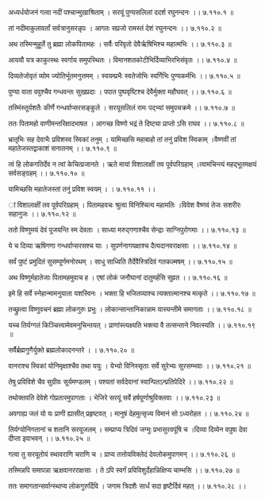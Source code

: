 अध्यर्धयोजनं गत्वा नदीं पश्चान्मुखाश्रिताम् ।
सरयूं पुण्यसलिलां ददर्श रघुनन्दनः ।। ७.११०.१ ॥

तां नदीमाकुलावर्तां सर्वत्रानुसरन्नृपः ।
आगतः सप्रजो रामस्तं देशं रघुनन्दनः ।। ७.११०.२ ॥

अथ तस्मिन्मुहूर्ते तु ब्रह्मा लोकपितामहः ।
सर्वैः परिवृतो देवैर्ऋषिभिश्च महात्मभिः ।। ७.११०.३ ॥

आययौ यत्र काकुत्स्थः स्वर्गाय समुपस्थितः ।
विमानशतकोटीभिर्दिव्याभिरभिसंवृतः ।। ७.११०.४ ॥

दिव्यतेजोवृतं व्योम ज्योतिर्भूतमनुत्तमम् ।
स्वयम्प्रभैः स्वतेजोभिः स्वर्गिभिः पुण्यकर्मभिः ।। ७.११०.५ ॥

पुण्या वाता ववुश्चैव गन्धवन्तः सुखप्रदाः ।
पपात पुष्पवृष्टिश्च देवैर्मुक्ता महौघवत् ।। ७.११०.६ ॥

तस्मिंस्तूर्यशतैः कीर्णे गन्धर्वाप्सरसङ्कुले ।
सरयूसलिलं रामः पद्भ्यां समुपचक्रमे ।। ७.११०.७ ॥

ततः पितामहो वाणीमन्तरिक्षादभाषत ।
आगच्छ विष्णो भद्रं ते दिष्ट्या प्राप्तो ऽसि राघव ।। ७.११०.८ ॥

भ्रातृभिः सह देवाभैः प्रविशस्व स्विकां तनुम् ।
यामिच्छसि महाबाहो तां तनुं प्रविश स्विकाम् ।वैष्णवीं तां महातेजस्तद्वाकाशं सनातनम् ।। ७.११०.९ ॥

त्वं हि लोकगतिर्देव न त्वां केचित्प्रजानते ।
ऋते मायां विशालाक्षीं तव पूर्वपरिग्रहाम् ।त्वामचिन्त्यं महद्भूतमक्षयं सर्वसङ्ग्रहम् ।। ७.११०.१० ॥

यामिच्छसि महातेजस्तां तनुं प्रविश स्वयम् ।
। ७.११०.११ ।।

ां विशालाक्षीं तव पूर्वपरिग्रहाम् ।
पितामहवचः श्रुत्वा विनिश्चित्य महामतिः ।विवेश वैष्णवं तेजः सशरीरः सहानुजः ।। ७.११०.१२ ॥

ततो विष्णुमयं देवं पूजयन्ति स्म देवताः ।
साध्या मरुद्गणाश्चैव सेन्द्राः साग्निपुरोगमाः ।। ७.११०.१३ ॥

ये च दिव्या ऋषिगणा गन्धर्वाप्सरसश्च याः ।
सुपर्णनागयक्षाश्च दैत्यदानवराक्षसाः ।। ७.११०.१४ ॥

सर्वं पुष्टं प्रमुदितं सुसम्पूर्णमनोरथम् ।
साधु साध्विति तैर्देवैस्त्रिदिवं गतकल्मषम् ।। ७.११०.१५ ॥

अथ विष्णुर्महातेजाः पितामहमुवाच ह ।
एषां लोकं जनौघानां दातुमर्हसि सुव्रत ।। ७.११०.१६ ॥

इमे हि सर्वे स्नेहान्मामनुयाता यशस्विनः ।
भक्ता हि भजितव्याश्च त्यक्तात्मानश्च मत्कृते ।। ७.११०.१७ ॥

तच्छ्रुत्वा विष्णुवचनं ब्रह्मा लोकगुरुः प्रभुः ।
लोकान्सान्तानिकान्नाम यास्यन्तीमे समागताः ।। ७.११०.१८ ॥

यच्च तिर्यग्गतं किञ्चित्त्वामेवमनुचिन्तयत् ।
प्राणांस्त्यक्ष्यति भक्त्या वै तत्सन्ताने निवत्स्यति ।। ७.११०.१९ ॥

सर्वैर्ब्रह्मगुणैर्युक्ते ब्रह्मलोकादनन्तरे ।
। ७.११०.२० ॥

वानराश्च स्विकां योनिमृक्षाश्चैव तथा ययुः ।
येभ्यो विनिस्सृताः सर्वे सुरेभ्यः सुरसम्भवाः ।। ७.११०.२१ ॥

तेषु प्रविविशे चैव सुग्रीवः सूर्यमण्डलम् ।
पश्यतां सर्वदेवानां स्वान्पितऽन्प्रतिपेदिरे ।। ७.११०.२२ ॥

तथोक्तवति देवेशे गोप्रतारमुपागताः ।
भेजिरे सरयूं सर्वे हर्षपूर्णाश्रुविक्लवाः ।। ७.११०.२३ ॥

अवगाह्य जलं यो यः प्राणी ह्यासीत् प्रहृष्टवत् ।
मानुषं देहमुत्सृज्य विमानं सो ऽध्यरोहत ।। ७.११०.२४ ॥

तिर्यग्योनिगतानां च शतानि सरयूजलम् ।
सम्प्राप्य त्रिदिवं जग्मुः प्रभासुरवपूंषि च ।दिव्या दिव्येन वपुषा देवा दीप्ता इवाभवन् ।। ७.११०.२५ ॥

गत्वा तु सरयूतोयं स्थावराणि चराणि च ।
प्राप्य तत्तोयविक्लेदं देवलोकमुपागमन् ।। ७.११०.२६ ॥

तस्मिन्नपि समापन्ना ऋक्षवानरराक्षसाः ।
ते ऽपि स्वर्गं प्रविविशुर्देहान्निक्षिप्य चाम्भसि ।। ७.११०.२७ ॥

ततः समागतान्सर्वान्स्थाप्य लोकगुरुर्दिवि ।
जगाम त्रिदशैः सार्धं सदा हृष्टैर्दिवं महत् ।। ७.११०.२८ ।।

